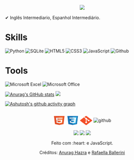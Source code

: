 
<p align="center">
  <img src="https://readme-typing-svg.demolab.com/?lines=Olá,+seja+Bem-Vindo!;Me+chamo+Rodrigo+Barros!;Hello,+You're+Welcome!;I'm+Rodrigo+Barros!&font=Fira%20Code&center=true&width=380&height=50&duration=4000&pause=1000">
</p>

  ✔	Inglês Intermediario, Espanhol Intermediário.
  
 # Skills

![Python](https://img.shields.io/badge/Python-FFD43B?style=for-the-badge&logo=python&logoColor=blue)
![SQLite](https://img.shields.io/badge/SQLite-07405E?style=for-the-badge&logo=sqlite&logoColor=white)
![HTML5](https://img.shields.io/badge/html5-%23E34F26.svg?style=for-the-badge&logo=html5&logoColor=white)
![CSS3](https://img.shields.io/badge/css3-%231572B6.svg?style=for-the-badge&logo=css3&logoColor=white)
![JavaScript](https://img.shields.io/badge/javascript-%23323330.svg?style=for-the-badge&logo=javascript&logoColor=%23F7DF1E)
![Github](https://img.shields.io/badge/GitHub-100000?style=for-the-badge&logo=github&logoColor=white)

  # Tools

![Microsoft Excel](https://img.shields.io/badge/Microsoft_Excel-217346?style=for-the-badge&logo=microsoft-excel&logoColor=white)
![Microsoft Office](https://img.shields.io/badge/Microsoft_Office-D83B01?style=for-the-badge&logo=microsoft-office&logoColor=white)


[![Anurag's GitHub stats](https://github-readme-stats.vercel.app/api?username=digao07&count_private=true&show_icons=true&theme=cobalt)](https://github.com/Digao07) [<img src='https://github-readme-stats.vercel.app/api/top-langs/?username=digao07&layout=compact&theme=cobalt' height ='195'>](https://github.com/Digao07)

[![Ashutosh's github activity graph](https://github-readme-activity-graph.vercel.app/graph?username=digao07&bg_color=000000&color=f90101&line=ff0000&point=ffffff&area=true&hide_border=true)](https://github.com/ashutosh00710/github-readme-activity-graph)
   
  </a>
</div>
<div align="center" valign="top"><br>
  <img align="center" alt="HTML" height="30" width="40" src="https://raw.githubusercontent.com/devicons/devicon/master/icons/html5/html5-original.svg">
  <img align="center" alt="CSS" height="30" width="40" src="https://raw.githubusercontent.com/devicons/devicon/master/icons/css3/css3-original.svg">
  <img align="center" alt="git" height="30" width="40" src="https://raw.githubusercontent.com/devicons/devicon/master/icons/git/git-original.svg">
  <img align="center" alt="github" height="35" width="35" src="/assets/GitHub.png">
<div align="center" valign="top"><br>
  <a href="https://www.instagram.com/digaao07/" target="_blank"><img src="https://img.shields.io/badge/-Instagram-%23E4405F?style=for-the-badge&logo=instagram&logoColor=white" target="_blank"></a>
  <a href="https://www.linkedin.com/in/rodrigo-barros-da-silva-73352526b/" target="_blank"><img src="https://img.shields.io/badge/-LinkedIn-%230077B5?style=for-the-badge&logo=linkedin&logoColor=white" target="_blank"></a> 
  <a href="mailto:rodrigo.barros04@hotmail.com"><img src="https://img.shields.io/badge/-Gmail-%23333?style=for-the-badge&logo=gmail&logoColor=white" target="_blank"></a>
</div>


<div align="center">
<p>Feito com :heart: e JavaScript.</p>
  <p>Créditos: <a href="https://github.com/anuraghazra/github-readme-stats">Anurag Hazra</a> e <a href="https://github.com/rafaballerini">Rafaella Ballerini</a></p>
</div>

<!--
**Digao07/Digao07** is a ✨ _special_ ✨ repository because its `README.md` (this file) appears on your GitHub profile.

Here are some ideas to get you started:

- 🔭 I’m currently working on ...
- 🌱 I’m currently learning ...
- 👯 I’m looking to collaborate on ...
- 🤔 I’m looking for help with ...
- 💬 Ask me about ...
- 📫 How to reach me: ...
- 😄 Pronouns: ...
- ⚡ Fun fact: ...
-->
